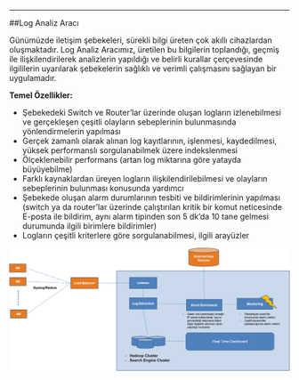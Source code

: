 - - -
##Log Analiz Aracı

Günümüzde iletişim şebekeleri, sürekli bilgi üreten çok akıllı cihazlardan oluşmaktadır. Log Analiz Aracımız, üretilen bu bilgilerin toplandığı, geçmiş ile ilişkilendirilerek analizlerin yapıldığı ve belirli kurallar çerçevesinde ilgililerin uyarılarak şebekelerin sağlıklı ve verimli çalışmasını sağlayan bir uygulamadır. 


**Temel Özellikler:**  

- Şebekedeki Switch ve Router’lar üzerinde oluşan logların izlenebilmesi ve gerçekleşen çeşitli olayların sebeplerinin bulunmasında yönlendirmelerin yapılması
- Gerçek zamanlı olarak alınan log kayıtlarının, işlenmesi, kaydedilmesi, yüksek performanslı sorgulanabilmek üzere indekslenmesi
- Ölçeklenebilir performans (artan log miktarına göre yatayda büyüyebilme)
- Farklı kaynaklardan üreyen logların ilişkilendirilebilmesi ve olayların sebeplerinin bulunması konusunda yardımcı
- Şebekede oluşan alarm durumlarının tesbiti ve bildirimlerinin yapılması (switch ya da router’lar üzerinde çalıştırılan kritik bir komut neticesinde E-posta ile bildirim, aynı alarm tipinden son 5 dk’da 10 tane gelmesi durumunda ilgili birimlere bildirimler)
- Logların çeşitli kriterlere göre sorgulanabilmesi, ilgili arayüzler


![LogAnalizAracı_TemelÖzellikler](static/uploads/page/tr/LogAnalizAraci_TemelOzellikler.png)
